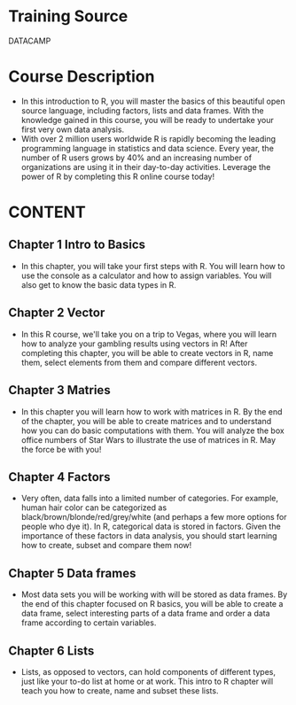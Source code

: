 # Training Source
DATACAMP

# Course Description
* In this introduction to R, you will master the basics of this beautiful open source language, including factors, lists and data frames. With the knowledge gained in this course, you will be ready to undertake your first very own data analysis.
* With over 2 million users worldwide R is rapidly becoming the leading programming language in statistics and data science. Every year, the number of R users grows by 40% and an increasing number of organizations are using it in their day-to-day activities. Leverage the power of R by completing this R online course today!

# CONTENT
## Chapter 1 Intro to Basics
* In this chapter, you will take your first steps with R. You will learn how to use the console as a calculator and how to assign variables. You will also get to know the basic data types in R.
## Chapter 2 Vector
* In this R course, we'll take you on a trip to Vegas, where you will learn how to analyze your gambling results using vectors in R! After completing this chapter, you will be able to create vectors in R, name them, select elements from them and compare different vectors.
## Chapter 3 Matries
* In this chapter you will learn how to work with matrices in R. By the end of the chapter, you will be able to create matrices and to understand how you can do basic computations with them. You will analyze the box office numbers of Star Wars to illustrate the use of matrices in R. May the force be with you!
## Chapter 4 Factors
* Very often, data falls into a limited number of categories. For example, human hair color can be categorized as black/brown/blonde/red/grey/white (and perhaps a few more options for people who dye it). In R, categorical data is stored in factors. Given the importance of these factors in data analysis, you should start learning how to create, subset and compare them now!
## Chapter 5 Data frames
* Most data sets you will be working with will be stored as data frames. By the end of this chapter focused on R basics, you will be able to create a data frame, select interesting parts of a data frame and order a data frame according to certain variables.
## Chapter 6 Lists
* Lists, as opposed to vectors, can hold components of different types, just like your to-do list at home or at work. This intro to R chapter will teach you how to create, name and subset these lists.

